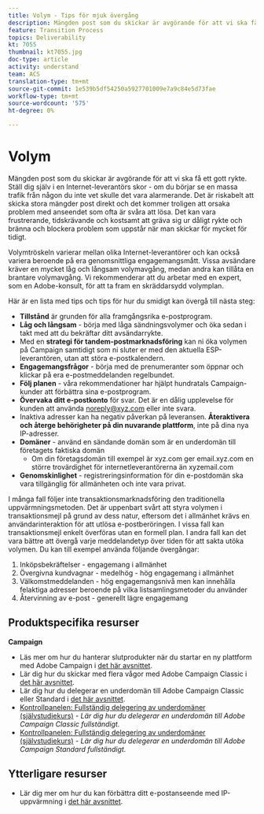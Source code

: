 ```yaml
---
title: Volym - Tips för mjuk övergång
description: Mängden post som du skickar är avgörande för att vi ska få ett gott rykte. Se vad du kan göra för en smidig övergång.
feature: Transition Process
topics: Deliverability
kt: 7055
thumbnail: kt7055.jpg
doc-type: article
activity: understand
team: ACS
translation-type: tm+mt
source-git-commit: 1e539b5df54250a5927701009e7a9c84e5d73fae
workflow-type: tm+mt
source-wordcount: '575'
ht-degree: 0%

---
```



# Volym

Mängden post som du skickar är avgörande för att vi ska få ett gott rykte. Ställ dig själv i en Internet-leverantörs skor - om du börjar se en massa trafik från någon du inte vet skulle det vara alarmerande. Det är riskabelt att skicka stora mängder post direkt och det kommer troligen att orsaka problem med anseendet som ofta är svåra att lösa. Det kan vara frustrerande, tidskrävande och kostsamt att gräva sig ur dåligt rykte och bränna och blockera problem som uppstår när man skickar för mycket för tidigt.

Volymtröskeln varierar mellan olika Internet-leverantörer och kan också variera beroende på era genomsnittliga engagemangsmått. Vissa avsändare kräver en mycket låg och långsam volymavgång, medan andra kan tillåta en brantare volymavgång. Vi rekommenderar att du arbetar med en expert, som en Adobe-konsult, för att ta fram en skräddarsydd volymplan.

Här är en lista med tips och tips för hur du smidigt kan övergå till nästa steg:

* **Tillstånd** är grunden för alla framgångsrika e-postprogram.
* **Låg och långsam**  - börja med låga sändningsvolymer och öka sedan i takt med att du bekräftar ditt avsändarrykte.
* Med en **strategi för tandem-postmarknadsföring** kan ni öka volymen på Campaign samtidigt som ni sluter er med den aktuella ESP-leverantören, utan att störa e-postkalendern.
* **Engagemangsfrågor**  - börja med de prenumeranter som öppnar och klickar på era e-postmeddelanden regelbundet.
* **Följ planen**  - våra rekommendationer har hjälpt hundratals Campaign-kunder att förbättra sina e-postprogram.
* **Övervaka ditt e-postkonto** för svar. Det är en dålig upplevelse för kunden att använda noreply@xyz.com eller inte svara.
* Inaktiva adresser kan ha negativ påverkan på leveransen. **Återaktivera och återge behörigheter på din nuvarande plattform**, inte på dina nya IP-adresser.
* **Domäner** - använd en sändande domän som är en underdomän till företagets faktiska domän
   * Om din företagsdomän till exempel är xyz.com ger email.xyz.com en större trovärdighet för internetleverantörerna än xyzemail.com
* **Genomskinlighet**  - registreringsinformation för din e-postdomän ska vara tillgänglig för allmänheten och inte vara privat.

I många fall följer inte transaktionsmarknadsföring den traditionella uppvärmningsmetoden. Det är uppenbart svårt att styra volymen i transaktionsmejl på grund av dess natur, eftersom det i allmänhet krävs en användarinteraktion för att utlösa e-postberöringen. I vissa fall kan transaktionsmejl enkelt överföras utan en formell plan. I andra fall kan det vara bättre att övergå varje meddelandetyp över tiden för att sakta utöka volymen. Du kan till exempel använda följande övergångar:

1. Inköpsbekräftelser - engagemang i allmänhet
2. Övergivna kundvagnar - medelhög - hög engagemang i allmänhet
3. Välkomstmeddelanden - hög engagemangsnivå men kan innehålla felaktiga adresser beroende på vilka listsamlingsmetoder du använder
4. Återvinning av e-post - generellt lägre engagemang

## Produktspecifika resurser

**Campaign**

* Läs mer om hur du hanterar slutprodukter när du startar en ny plattform med Adobe Campaign i [det här avsnittet](/help/additional-resources/ac-starting-new-platform.md).
* Lär dig hur du skickar med flera vågor med Adobe Campaign Classic i [det här avsnittet](https://experienceleague.adobe.com/docs/campaign-classic/using/sending-messages/key-steps-when-creating-a-delivery/steps-sending-the-delivery.html#sending-using-multiple-waves).
* Lär dig hur du delegerar en underdomän till Adobe Campaign Classic eller Standard i [det här avsnittet](/help/additional-resources/ac-domain-name-setup.md).
* [Kontrollpanelen: Fullständig delegering av underdomäner (självstudiekurs)](https://experienceleague.corp.adobe.com/docs/campaign-classic-learn/control-panel/subdomains-and-certificates/subdomain-delegation.html) -  *Lär dig hur du delegerar en underdomän till Adobe Campaign Classic fullständigt.*
* [Kontrollpanelen: Fullständig delegering av underdomäner (självstudiekurs)](https://experienceleague.corp.adobe.com/docs/campaign-standard-learn/control-panel/subdomains-and-certificates/subdomain-delegation.html) -  *Lär dig hur du delegerar en underdomän till Adobe Campaign Standard fullständigt.*

## Ytterligare resurser

* Lär dig mer om hur du kan förbättra ditt e-postanseende med IP-uppvärmning i [det här avsnittet](/help/additional-resources/increase-reputation-with-ip-warming.md).
